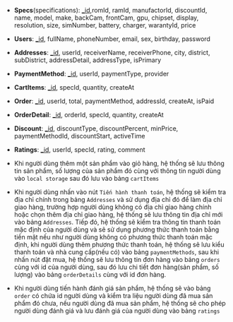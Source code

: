 - **Specs**(specifications): <ins>_id</ins>,romId, ramId, manufactorId, discountId, name, model, make, backCam, frontCam, gpu, chipset, display, resolution, size, simNumber, battery, charger, warantyId, price

- **Users**: <ins>_id</ins>, fullName, phoneNumber, email, sex, birthday, password

- **Addresses**: <ins>_id</ins>, userId, receiverName, receiverPhone, city, district, subDistrict, addressDetail, addressType, isPrimary

- **PaymentMethod**: <ins>_id</ins>, userId, paymentType, provider

- **CartItems**: <ins>_id</ins>, specId, quantity, createAt

- **Order**: <ins>_id</ins>, userId, total, paymentMethod, addressId, createAt, isPaid

- **OrderDetail**: <ins>_id</ins>, orderId, specId, quantity, createAt

- **Discount**: <ins>_id</ins>, discountType, discountPercent, minPrice, paymentMethodId, discountStart, activeTime

- **Ratings**: <ins>_id</ins>, userId, specId, rating, comment

- Khi người dùng thêm một sản phẩm vào giỏ hàng, hệ thống sẽ lưu thông tin sản phẩm, số lượng của sản phẩm đó cùng với thông tin người dùng vào `local storage` sau đó lưu vào bảng `cartItems`

- Khi người dùng nhấn vào nút `Tiến hành thanh toán`, hệ thống sẽ kiểm tra địa chỉ chính trong bảng `Addresses` và sử dụng địa chỉ đó để làm địa chỉ giao hàng, trường hợp người dùng không có địa chỉ giao hàng chính hoặc chọn thêm địa chỉ giao hàng, hệ thống sẽ lưu thông tin địa chỉ mới vào bảng `Addresses`. Tiếp đó, hệ thống sẽ kiểm tra thông tin thanh toán mặc định của người dùng và sẽ sử dụng phương thức thanh toán bằng tiền mặt nếu như người dùng không có phương thức thanh toán mặc định, khi người dùng thêm phương thức thanh toán, hệ thống sẽ lưu kiểu thanh toán và nhà cung cấp(nếu có) vào bảng `paymentMethods`, sau khi nhấn nút đặt mua, hệ thống sẽ lưu thông tin đơn hàng vào bảng `orders` cùng với id của người dùng, sau đó lưu chi tiết đơn hàng(sản phẩm, số lượng) vào bảng `orderDetails` cùng với id đơn hàng.

- Khi người dùng tiến hành đánh giá sản phẩm, hệ thống sẽ vào bảng `order` có chứa id người dùng và kiểm tra liệu người dùng đã mua sản phẩm đó chưa, nếu người dùng đã mua sản phẩm, hệ thống sẽ cho phép người dùng đánh giá và lưu đánh giá của người dùng vào bảng `ratings`